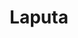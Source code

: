 ---
layout: post
title: "Laputa"
category: portfolio
tags: illustration
thumbnail: /portfolio/thumbs/laputa.png
full: /portfolio/full/laputa.jpg
detail: /portfolio/detail/laputa.jpg
medium: Digital Painting
description:
---